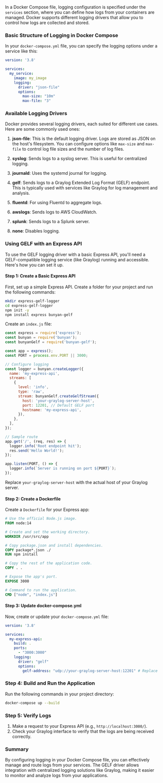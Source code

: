 In a Docker Compose file, logging configuration is specified under the `services` section, where you can define how logs from your containers are managed. Docker supports different logging drivers that allow you to control how logs are collected and stored. 

### Basic Structure of Logging in Docker Compose

In your `docker-compose.yml` file, you can specify the logging options under a service like this:

```yaml
version: '3.8'

services:
  my_service:
    image: my_image
    logging:
      driver: "json-file"
      options:
        max-size: "10m"
        max-file: "3"
```

### Available Logging Drivers

Docker provides several logging drivers, each suited for different use cases. Here are some commonly used ones:

1. **json-file**: This is the default logging driver. Logs are stored as JSON on the host's filesystem. You can configure options like `max-size` and `max-file` to control log file sizes and the number of log files.

2. **syslog**: Sends logs to a syslog server. This is useful for centralized logging.

3. **journald**: Uses the systemd journal for logging.

4. **gelf**: Sends logs to a Graylog Extended Log Format (GELF) endpoint. This is typically used with services like Graylog for log management and analysis.

5. **fluentd**: For using Fluentd to aggregate logs.

6. **awslogs**: Sends logs to AWS CloudWatch.

7. **splunk**: Sends logs to a Splunk server.

8. **none**: Disables logging.

### Using GELF with an Express API

To use the GELF logging driver with a basic Express API, you'll need a GELF-compatible logging service (like Graylog) running and accessible. Here's how you can set it up.

#### Step 1: Create a Basic Express API

First, set up a simple Express API. Create a folder for your project and run the following commands:

```bash
mkdir express-gelf-logger
cd express-gelf-logger
npm init -y
npm install express bunyan-gelf
```

Create an `index.js` file:

```javascript
const express = require('express');
const bunyan = require('bunyan');
const bunyanGelf = require('bunyan-gelf');

const app = express();
const PORT = process.env.PORT || 3000;

// Configure logging
const logger = bunyan.createLogger({
  name: 'my-express-api',
  streams: [
    {
      level: 'info',
      type: 'raw',
      stream: bunyanGelf.createGelfStream({
        host: 'your-graylog-server-host',
        port: 12201, // Default GELF port
        hostname: 'my-express-api',
      }),
    },
  ],
});

// Sample route
app.get('/', (req, res) => {
  logger.info('Root endpoint hit');
  res.send('Hello World!');
});

app.listen(PORT, () => {
  logger.info(`Server is running on port ${PORT}`);
});
```

Replace `your-graylog-server-host` with the actual host of your Graylog server.

#### Step 2: Create a Dockerfile

Create a `Dockerfile` for your Express app:

```Dockerfile
# Use the official Node.js image.
FROM node:14

# Create and set the working directory.
WORKDIR /usr/src/app

# Copy package.json and install dependencies.
COPY package*.json ./
RUN npm install

# Copy the rest of the application code.
COPY . .

# Expose the app's port.
EXPOSE 3000

# Command to run the application.
CMD ["node", "index.js"]
```

#### Step 3: Update docker-compose.yml

Now, create or update your `docker-compose.yml` file:

```yaml
version: '3.8'

services:
  my-express-api:
    build: .
    ports:
      - "3000:3000"
    logging:
      driver: "gelf"
      options:
        gelf-address: "udp://your-graylog-server-host:12201" # Replace with your Graylog server
```

### Step 4: Build and Run the Application

Run the following commands in your project directory:

```bash
docker-compose up --build
```

### Step 5: Verify Logs

1. Make a request to your Express API (e.g., `http://localhost:3000/`).
2. Check your Graylog interface to verify that the logs are being received correctly.

### Summary

By configuring logging in your Docker Compose file, you can effectively manage and route logs from your services. The GELF driver allows integration with centralized logging solutions like Graylog, making it easier to monitor and analyze logs from your applications.